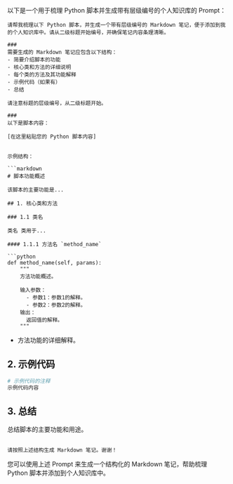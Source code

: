 以下是一个用于梳理 Python 脚本并生成带有层级编号的个人知识库的 Prompt：

```plaintext
请帮我梳理以下 Python 脚本，并生成一个带有层级编号的 Markdown 笔记，便于添加到我的个人知识库中。请从二级标题开始编号，并确保笔记内容条理清晰。

###
需要生成的 Markdown 笔记应包含以下结构：
- 简要介绍脚本的功能
- 核心类和方法的详细说明
- 每个类的方法及其功能解释
- 示例代码（如果有）
- 总结

请注意标题的层级编号，从二级标题开始。

###
以下是脚本内容：

[在这里粘贴您的 Python 脚本内容]


示例结构：

```markdown
# 脚本功能概述

该脚本的主要功能是...

## 1. 核心类和方法

### 1.1 类名

类名 类用于...

#### 1.1.1 方法名 `method_name`

```python
def method_name(self, params):
    """
    方法功能概述。

    输入参数：
      - 参数1：参数1的解释。
      - 参数2：参数2的解释。
    输出：
      返回值的解释。
    """
```
- 方法功能的详细解释。

## 2. 示例代码

```python
# 示例代码的注释
示例代码内容
```

## 3. 总结

总结脚本的主要功能和用途。
```

请按照上述结构生成 Markdown 笔记。谢谢！
```

您可以使用上述 Prompt 来生成一个结构化的 Markdown 笔记，帮助梳理 Python 脚本并添加到个人知识库中。